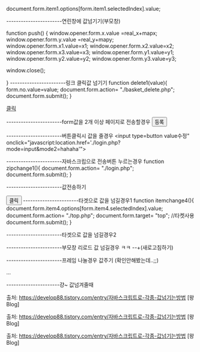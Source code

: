 document.form.item1.options[form.item1.selectedIndex].value;

-----------------------연린창에 값넘기기(부모창)

function push() { 
window.opener.form.x.value =real_x+mapx;
window.opener.form.y.value =real_y+mapy;
window.opener.form.x1.value=x1;
window.opener.form.x2.value=x2;
window.opener.form.x3.value=x3;
window.opener.form.y1.value=y1;
window.opener.form.y2.value=y2;
window.opener.form.y3.value=y3;

window.close();   


}
-----------------------링크 클릭값 넘기기
function delete1(value){
form.no.value=value;
document.form.action= "./basket_delete.php";
document.form.submit();
}

<a href=# class=text1 onclick=delete1(value); value=$row[no]>클릭</a>


-----------------------form값을 2개 이상 페이지로 전송할경우
<input type=button value="등록"
onclick="action='./login1.php';submit();">


-----------------------버튼클릭시 값을 줄경우
<input type=button value수정" onclick="javascript:location.href='./login.php?mode=input&mode2=hahaha'">



-----------------------자바스크립으로 전송버튼 누르는경우
function zipchange1(){
document.form.action= "./login.php";
document.form.submit();
}

-----------------------값전송하기
<script>
function a(){
bbb="kim";
ccc="kim2";
ddd="kim3";
location.href ="test1.htm?Bcode="+bbb+"&Ccode="+ccc;
}
</script>

<input type=button value=클릭 onclick="a();">
-----------------------타겟으로 값을 넘길경우1
function itemchange4(){
document.form.item4.options[form.item4.selectedIndex].value;
document.form.action= "./top.php";
document.form.target= "top";            //타켓사용
document.form.submit();
}

-----------------------타겟으로 값을 넘길경우2
<form method="get" name="form" target="xxxx">


-----------------------부모창 리로드 값 넘길경우 ㅋㅋ --+(새로고침하기)
<script>
//window.opener.location.reload();
opener.parent.location.reload();
window.close();
</script>

-----------------------프레임 나눌경우 값주기 (확인안해봤는데..;;)
<frameset>
<frame src=top.html?receive=$receive>
...
</frameset>



----------------------걍~ 값넘겨줄때

<script>
location.href='abc.php?a=1&b=1&c=<?=1?>';
</script>

출처: https://develop88.tistory.com/entry/자바스크립트로-각종-값넘기는방법 [왕 Blog]

출처: https://develop88.tistory.com/entry/자바스크립트로-각종-값넘기는방법 [왕 Blog]

출처: https://develop88.tistory.com/entry/자바스크립트로-각종-값넘기는방법 [왕 Blog]
